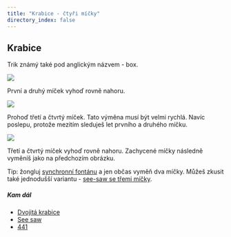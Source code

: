 ```yaml
---
title: "Krabice - čtyři míčky"
directory_index: false
---
```


## Krabice


Trik známý také pod anglickým názvem - box.

![](img/m/micky-4-krabicea.png)

První a druhý míček vyhoď rovně nahoru.

![](img/m/micky-4-krabiceb.png)

Prohoď třetí a čtvrtý míček. Tato výměna musí být velmi rychlá. Navíc poslepu, protože mezitím sleduješ let prvního a druhého míčku.

![](img/m/micky-4-krabicec.png)

Třetí a čtvrtý míček vyhoď rovně nahoru. Zachycené míčky následně vyměníš jako na předchozím obrázku.


Tip: žongluj <a href="fontana-synchronni.html" title="Trik se 4 míčky.">synchronní fontánu</a> a jen občas vyměň dva míčky. Můžeš zkusit také jednodušší variantu - <a href="../3/seesaw.html" title="Trik se 3 míčky.">see-saw se třemi míčky</a>.



##### Kam dál

- [Dvojitá krabice](/micky/3/dvojita-krabice.html "Trik se třemi míčky")
- [See saw](/micky/3/seesaw.html "Krabice - tři míčky")
- [441](/micky/3/441.html "Pěkný trik se třemi míčky")
